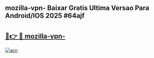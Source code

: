 ## mozilla-vpn- Baixar Gratis Ultima Versao Para Android/IOS 2025 #64ajf

# <h2><a href="https://ainizakaria.my?title=mozilla-vpn-&ref=20M">🔗👉 🔴 mozilla-vpn-</a></h2>

[![acn](https://github.com/user-attachments/assets/0f9c940e-d8b0-45ae-aac7-cd30a18b3e1c)](https://ainizakaria.my?title=mozilla-vpn-&ref=20M)

